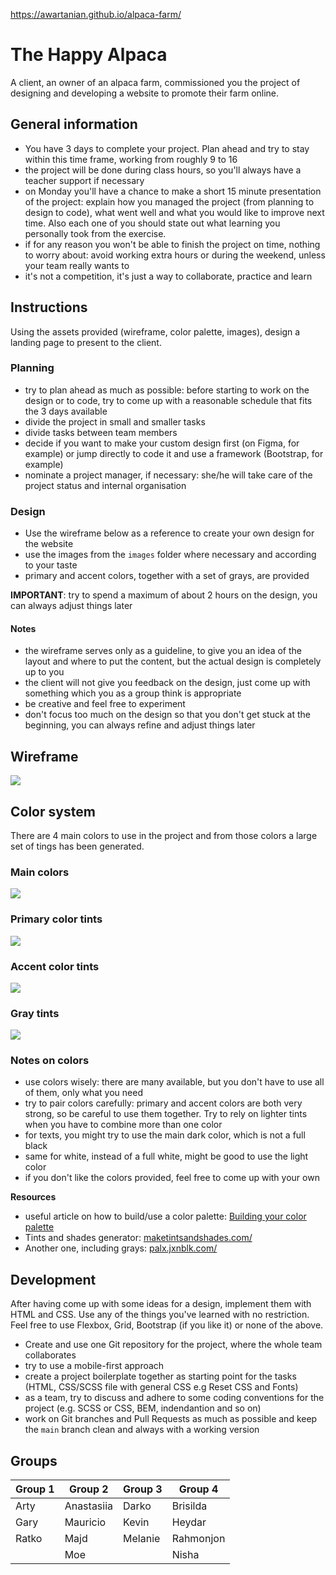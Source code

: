 https://awartanian.github.io/alpaca-farm/


# The Happy Alpaca

A client, an owner of an alpaca farm, commissioned you the project of designing
and developing a website to promote their farm online.

## General information

- You have 3 days to complete your project. Plan ahead and try to stay within this time frame,
  working from roughly 9 to 16
- the project will be done during class hours, so you'll always have a teacher
  support if necessary
- on Monday you'll have a chance to make a short 15 minute presentation of the project: explain how you managed the project (from planning to design to code), what went well and what you would like to improve next time. Also each one of you should state out what learning you personally took from the exercise.
- if for any reason you won't be able to finish the project on time, nothing to
  worry about: avoid working extra hours or during the weekend, unless your team
  really wants to
- it's not a competition, it's just a way to collaborate, practice and learn


## Instructions

Using the assets provided (wireframe, color palette, images), design a landing page to present to the client.

### Planning

- try to plan ahead as much as possible: before starting to work on the design
  or to code, try to come up with a reasonable schedule that fits the 3 days
  available
- divide the project in small and smaller tasks
- divide tasks between team members
- decide if you want to make your custom design first (on Figma, for example) or
  jump directly to code it and use a framework (Bootstrap, for example)
- nominate a project manager, if necessary: she/he will take care of the project
  status and internal organisation

### Design

- Use the wireframe below as a reference to create your own design for the website
- use the images from the `images` folder where necessary and according to your taste
- primary and accent colors, together with a set of grays, are provided

**IMPORTANT**: try to spend a maximum of about 2 hours on the design, you can always adjust
things later

#### Notes
- the wireframe serves only as a guideline, to give you an idea of the layout and where to put the content, but the actual design is completely up to you
- the client will not give you feedback on the design, just come up with something which you as a group think is appropriate
- be creative and feel free to experiment
- don't focus too much on the design so that you don't get stuck at the beginning, you can always refine and
  adjust things later

## Wireframe
![](wireframe/wireframe.png)

## Color system

There are 4 main colors to use in the project and from those colors a large set
of tings has been generated.


### Main colors

![](wireframe/colors.png)

### Primary color tints
![](wireframe/alpaca-colors-primary.png)

### Accent color tints
![](wireframe/alpaca-colors-accent.png)

### Gray tints
![](wireframe/alpaca-colors-gray.png)

### Notes on colors

- use colors wisely: there are many available, but you don't have to use all
  of them, only what you need
- try to pair colors carefully: primary and accent colors are both very strong,
  so be careful to use them together. Try to rely on lighter tints when you have
  to combine more than one color
- for texts, you might try to use the main dark color, which is not a full
  black
- same for white, instead of a full white, might be good to use the light color
- if you don't like the colors provided, feel free to come up with your own

**Resources**

- useful article on how to build/use a color palette: [Building your color palette](https://refactoringui.com/previews/building-your-color-palette/)
- Tints and shades generator: [maketintsandshades.com/](https://maketintsandshades.com/)
- Another one, including grays: [palx.jxnblk.com/](https://palx.jxnblk.com/)

## Development

After having come up with some ideas for a design, implement them with HTML and
CSS. Use any of the things you've learned with no restriction. Feel free to use
Flexbox, Grid, Bootstrap (if you like it) or none of the above.

- Create and use one Git repository for the project, where the whole team
  collaborates
- try to use a mobile-first approach
- create a project boilerplate together as starting point for the tasks (HTML, CSS/SCSS file with general CSS e.g Reset CSS and Fonts) 
- as a team, try to discuss and adhere to some coding conventions for the project (e.g. SCSS or CSS, BEM, indendantion and so on)
- work on Git branches and Pull Requests as much as possible and keep the `main` branch clean and
  always with a working version


## Groups

| Group 1 | Group 2    | Group 3 | Group 4  |
| ------- | -------    | ------- | -------  |
| Arty    | Anastasiia | Darko   | Brisilda |
| Gary    | Mauricio   | Kevin   | Heydar   |
| Ratko   | Majd       | Melanie | Rahmonjon|
|         | Moe        |         | Nisha    |

